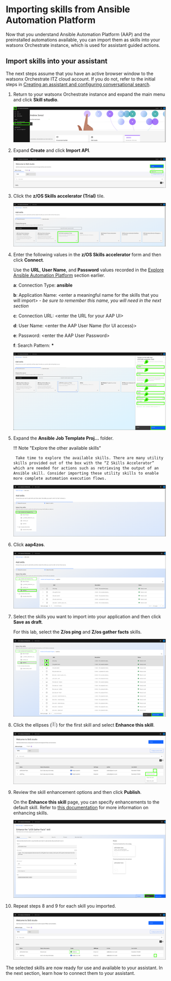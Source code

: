 # Importing skills from Ansible Automation Platform 
Now that you understand Ansible Automation Platform (AAP) and the preinstalled automations available, you can import them as skills into your watsonx Orchestrate instance, which is used for assistant guided actions.

## Import skills into your assistant
The next steps assume that you have an active browser window to the watsonx Orchestrate ITZ cloud account. If you do not, refer to the initial steps in [Creating an assistant and configuring conversational search](creatingAssistant-configuringConvoSearch.md).

1. Return to your watsonx Orchestrate instance and expand the main menu and click **Skill studio**. 

    ![](_attachments/woSkillStudioMenu.png)

2. Expand **Create** and click **Import API**.

    ![](_attachments/woSkillStudioImportMenu.png)

3. Click the **z/OS Skills accelerator (Trial)** tile.

    ![](_attachments/skillsTrialTile.png)

<a name="skillApp"></a>

4. Enter the following values in the **z/OS Skills accelerator** form and then click **Connect**.

    Use the **URL**, **User Name**, and **Password** values recorded in the [Explore Ansible Automation Platform](exploreAAP.md) section earlier.

    **a**: Connection Type: **ansible**

    **b**: Application Name: <enter a meaningful name for the skills that you will import\> - *be sure to remember this name, you will need in the next section*

    **c**: Connection URL: <enter the URL for your AAP UI\>

    **d**: User Name: <enter the AAP User Name (for UI access)\>

    **e**: Password: <enter the AAP User Password\>

    **f**: Search Pattern: **\***

    ![](_attachments/skillsForm.png)

5. Expand the **Ansible Job Template Proj...** folder.

    !!! Note "Explore the other available skills"

        Take time to explore the available skills. There are many utility skills provided out of the box with the “Z Skills Accelerator” which are needed for actions such as retrieving the output of an Ansible skill. Consider importing these utility skills to enable more complete automation execution flows.

    ![](_attachments/addSkills0.png)

6. Click **aap4zos**.

    ![](_attachments/addSkills1.png)

7. Select the skills you want to import into your application and then click **Save as draft**.

    For this lab, select the **Z/os ping** and **Z/os gather facts** skills.

    ![](_attachments/addSkills2.png)

8. Click the ellipses (![](_attachments/ellipsesIcon.png)) for the first skill and select **Enhance this skill**.

    ![](_attachments/addSkills3.png)

9.  Review the skill enhancement options and then click **Publish**.

    On the **Enhance this skill** page, you can specify enhancements to the default skill.  Refer to <a href="https://www.ibm.com/docs/en/watsonx/waz/2.x?topic=files-enhancing-publishing-skills" target="_blank">this documentation</a> for more information on enhancing skills.

    ![](_attachments/addSkills4.png)

10. Repeat steps 8 and 9 for each skill you imported.

    ![](_attachments/addSkills5.png)

The selected skills are now ready for use and available to your assistant. In the next section, learn how to connect them to your assistant.